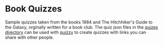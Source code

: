 # Book Quizzes

Sample quizzes taken from the books 1984 and The Hitchhiker's Guide to the Galaxy, orginally written for a book club. The quiz json files in the [quizes directory](./quizzes) can be used with [quizzy](https://github.com/frectonz/quizzy) to create quizzes with links you can share with other people.
